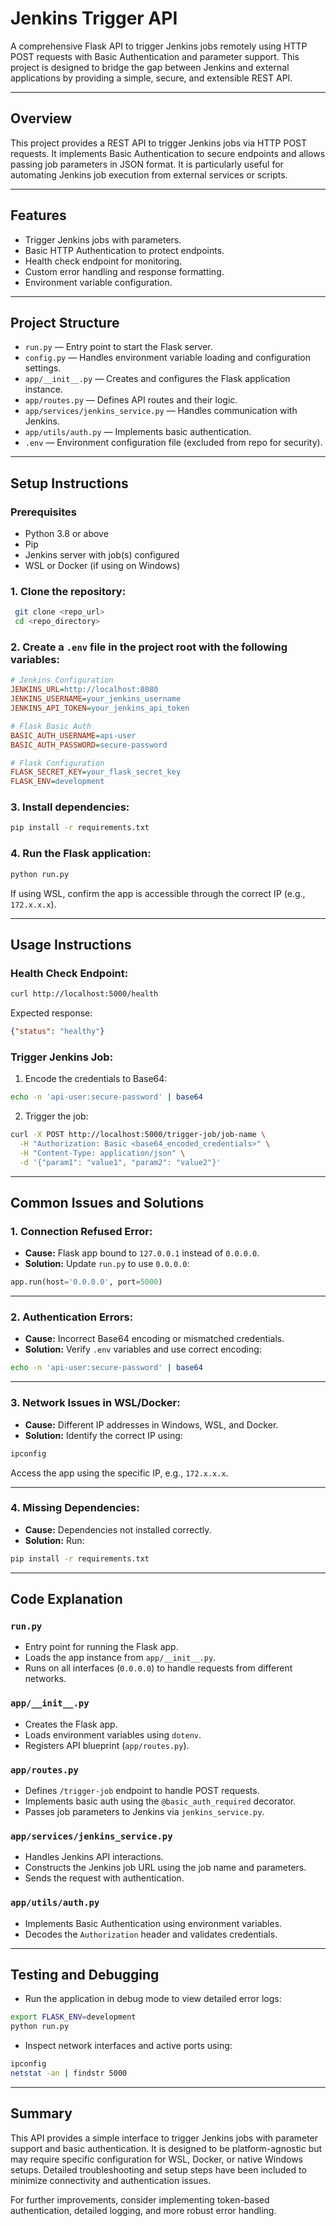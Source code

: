 # Jenkins Trigger API

A comprehensive Flask API to trigger Jenkins jobs remotely using HTTP POST requests with Basic Authentication and parameter support. This project is designed to bridge the gap between Jenkins and external applications by providing a simple, secure, and extensible REST API.

---

## Overview

This project provides a REST API to trigger Jenkins jobs via HTTP POST requests. It implements Basic Authentication to secure endpoints and allows passing job parameters in JSON format. It is particularly useful for automating Jenkins job execution from external services or scripts.

---

## Features

* Trigger Jenkins jobs with parameters.
* Basic HTTP Authentication to protect endpoints.
* Health check endpoint for monitoring.
* Custom error handling and response formatting.
* Environment variable configuration.

---

## Project Structure

* `run.py` — Entry point to start the Flask server.
* `config.py` — Handles environment variable loading and configuration settings.
* `app/__init__.py` — Creates and configures the Flask application instance.
* `app/routes.py` — Defines API routes and their logic.
* `app/services/jenkins_service.py` — Handles communication with Jenkins.
* `app/utils/auth.py` — Implements basic authentication.
* `.env` — Environment configuration file (excluded from repo for security).

---

## Setup Instructions

### Prerequisites

* Python 3.8 or above
* Pip
* Jenkins server with job(s) configured
* WSL or Docker (if using on Windows)

### 1. Clone the repository:

```bash
 git clone <repo_url>
 cd <repo_directory>
```

### 2. Create a `.env` file in the project root with the following variables:

```ini
# Jenkins Configuration
JENKINS_URL=http://localhost:8080
JENKINS_USERNAME=your_jenkins_username
JENKINS_API_TOKEN=your_jenkins_api_token

# Flask Basic Auth
BASIC_AUTH_USERNAME=api-user
BASIC_AUTH_PASSWORD=secure-password

# Flask Configuration
FLASK_SECRET_KEY=your_flask_secret_key
FLASK_ENV=development
```

### 3. Install dependencies:

```bash
pip install -r requirements.txt
```

### 4. Run the Flask application:

```bash
python run.py
```

If using WSL, confirm the app is accessible through the correct IP (e.g., `172.x.x.x`).

---

## Usage Instructions

### Health Check Endpoint:

```bash
curl http://localhost:5000/health
```

Expected response:

```json
{"status": "healthy"}
```

### Trigger Jenkins Job:

1. Encode the credentials to Base64:

```bash
echo -n 'api-user:secure-password' | base64
```

2. Trigger the job:

```bash
curl -X POST http://localhost:5000/trigger-job/job-name \
  -H "Authorization: Basic <base64_encoded_credentials>" \
  -H "Content-Type: application/json" \
  -d '{"param1": "value1", "param2": "value2"}'
```

---

## Common Issues and Solutions

### 1. Connection Refused Error:

* **Cause:** Flask app bound to `127.0.0.1` instead of `0.0.0.0`.
* **Solution:** Update `run.py` to use `0.0.0.0`:

```python
app.run(host='0.0.0.0', port=5000)
```

---

### 2. Authentication Errors:

* **Cause:** Incorrect Base64 encoding or mismatched credentials.
* **Solution:** Verify `.env` variables and use correct encoding:

```bash
echo -n 'api-user:secure-password' | base64
```

---

### 3. Network Issues in WSL/Docker:

* **Cause:** Different IP addresses in Windows, WSL, and Docker.
* **Solution:** Identify the correct IP using:

```bash
ipconfig
```

Access the app using the specific IP, e.g., `172.x.x.x`.

---

### 4. Missing Dependencies:

* **Cause:** Dependencies not installed correctly.
* **Solution:** Run:

```bash
pip install -r requirements.txt
```

---

## Code Explanation

### `run.py`

* Entry point for running the Flask app.
* Loads the app instance from `app/__init__.py`.
* Runs on all interfaces (`0.0.0.0`) to handle requests from different networks.

### `app/__init__.py`

* Creates the Flask app.
* Loads environment variables using `dotenv`.
* Registers API blueprint (`app/routes.py`).

### `app/routes.py`

* Defines `/trigger-job` endpoint to handle POST requests.
* Implements basic auth using the `@basic_auth_required` decorator.
* Passes job parameters to Jenkins via `jenkins_service.py`.

### `app/services/jenkins_service.py`

* Handles Jenkins API interactions.
* Constructs the Jenkins job URL using the job name and parameters.
* Sends the request with authentication.

### `app/utils/auth.py`

* Implements Basic Authentication using environment variables.
* Decodes the `Authorization` header and validates credentials.

---

## Testing and Debugging

* Run the application in debug mode to view detailed error logs:

```bash
export FLASK_ENV=development
python run.py
```

* Inspect network interfaces and active ports using:

```bash
ipconfig
netstat -an | findstr 5000
```

---

## Summary

This API provides a simple interface to trigger Jenkins jobs with parameter support and basic authentication. It is designed to be platform-agnostic but may require specific configuration for WSL, Docker, or native Windows setups. Detailed troubleshooting and setup steps have been included to minimize connectivity and authentication issues.

For further improvements, consider implementing token-based authentication, detailed logging, and more robust error handling.
